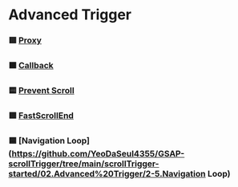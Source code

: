 # Advanced Trigger

### 🟥 [Proxy](<https://github.com/YeoDaSeul4355/GSAP-scrollTrigger/tree/main/scrollTrigger-started/02.Advanced%20Trigger/2-1.Proxy()>)
### 🟧 [Callback](https://github.com/YeoDaSeul4355/GSAP-scrollTrigger/tree/main/scrollTrigger-started/02.Advanced%20Trigger/2-2.Callback)
### 🟨 [Prevent Scroll](https://github.com/YeoDaSeul4355/GSAP-scrollTrigger/tree/main/scrollTrigger-started/02.Advanced%20Trigger/2-3.PreventScroll)
### 🟩 [FastScrollEnd](https://github.com/YeoDaSeul4355/GSAP-scrollTrigger/tree/main/scrollTrigger-started/02.Advanced%20Trigger/2-4.FastScrollEnd)
### 🟦 [Navigation Loop](https://github.com/YeoDaSeul4355/GSAP-scrollTrigger/tree/main/scrollTrigger-started/02.Advanced%20Trigger/2-5.Navigation Loop)